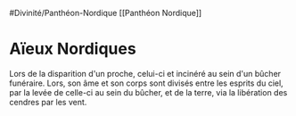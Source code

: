 #Divinité/Panthéon-Nordique [[Panthéon Nordique]] 
# Aïeux Nordiques
Lors de la disparition d'un proche, celui-ci et incinéré au sein d'un bûcher funéraire. Lors, son âme et son corps sont divisés entre les esprits du ciel, par la levée de celle-ci au sein du bûcher, et de la terre, via la libération des cendres par les vent.
